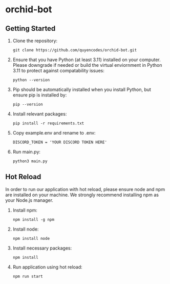 # orchid-bot

## Getting Started

1. Clone the repository:

   ```
   git clone https://github.com/quyencodes/orchid-bot.git
   ```

2. Ensure that you have Python (at least 3.11) installed on your computer. Please downgrade if needed or build the virtual enviornment in Python 3.11 to protect against compatability issues:

   ```
   python --version
   ```

3. Pip should be automatically installed when you install Python, but ensure pip is installed by:

   ```
   pip --version
   ```

4. Install relevant packages:

   ```
   pip install -r requirements.txt
   ```

5. Copy example.env and rename to .env:

   ```
   DISCORD_TOKEN = 'YOUR DISCORD TOKEN HERE'
   ```

6. Run main.py:

   ```
   python3 main.py
   ```

## Hot Reload

In order to run our application with hot reload, please ensure node and npm are installed on your machine. We strongly recommend installing npm as your Node.js manager.

1. Install npm:

   ```
   npm install -g npm
   ```

2. Install node:

   ```
   npm install node
   ```

3. Install necessary packages:

   ```
   npm install
   ```

4. Run application using hot reload:

   ```
   npm run start
   ```
